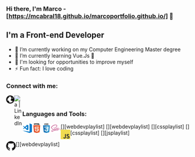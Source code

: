 
### Hi there, I'm Marco -[https://mcabral18.github.io/marcoportfolio.github.io/] 👋

## I'm a Front-end Developer
- 🔭 I’m currently working on my Computer Engineering Master degree
- 🌱 I’m currently learning Vue.Js 🤣
- 👯 I'm looking for opportunities to improve myself
- ⚡ Fun fact: I love coding

### Connect with me:

[<img align="left" alt="ab" width="22px" src="https://raw.githubusercontent.com/iconic/open-iconic/master/svg/globe.svg" />][website]
[<img align="left" alt="a | LinkedIn" width="22px" src="https://cdn.jsdelivr.net/npm/simple-icons@v3/icons/linkedin.svg" />][linkedin]

<br />

### Languages and Tools:

[<img align="left" alt="Visual Studio Code" width="26px" src="https://raw.githubusercontent.com/github/explore/80688e429a7d4ef2fca1e82350fe8e3517d3494d/topics/visual-studio-code/visual-studio-code.png" />][webdevplaylist]
[<img align="left" alt="HTML5" width="26px" src="https://raw.githubusercontent.com/github/explore/80688e429a7d4ef2fca1e82350fe8e3517d3494d/topics/html/html.png" />][webdevplaylist]
[<img align="left" alt="CSS3" width="26px" src="https://raw.githubusercontent.com/github/explore/80688e429a7d4ef2fca1e82350fe8e3517d3494d/topics/css/css.png" />][cssplaylist]
[<img align="left" alt="Sass" width="26px" src="https://raw.githubusercontent.com/github/explore/80688e429a7d4ef2fca1e82350fe8e3517d3494d/topics/sass/sass.png" />][cssplaylist]
[<img align="left" alt="JavaScript" width="26px" src="https://raw.githubusercontent.com/github/explore/80688e429a7d4ef2fca1e82350fe8e3517d3494d/topics/javascript/javascript.png" />][jsplaylist]

[<img align="left" alt="GitHub" width="26px" src="https://raw.githubusercontent.com/github/explore/78df643247d429f6cc873026c0622819ad797942/topics/github/github.png" />][webdevplaylist]

[linkedin]: https://www.linkedin.com/in/marco-cabral/
[website]: https://mcabral18.github.io/marcoportfolio.github.io/
